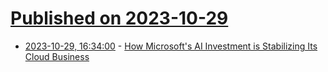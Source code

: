 # [Published on 2023-10-29](index.md)

* [2023-10-29, 16:34:00](https://slashdot.org/story/23/10/28/2351245/how-microsofts-ai-investment-is-stabilizing-its-cloud-business?utm_source=rss1.0mainlinkanon&utm_medium=feed) - [How Microsoft's AI Investment is Stabilizing Its Cloud Business](https://slashdot.org/story/23/10/28/2351245/how-microsofts-ai-investment-is-stabilizing-its-cloud-business?utm_source=rss1.0mainlinkanon&utm_medium=feed)
